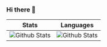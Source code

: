 ### Hi there 👋

| Stats                                                                                                                                                        | Languages                                                                                                                                                                      |
| ------------------------------------------------------------------------------------------------------------------------------------------------------------ | ------------------------------------------------------------------------------------------------------------------------------------------------------------------------------ |
| ![Github Stats](https://github-readme-stats.vercel.app/api?username=rkilingr&show_icons=true&include_all_commits=true&theme=highcontrast&count_private=true) | ![Github Stats](https://github-readme-stats.vercel.app/api/top-langs/?username=rkilingr&layout=compact&title_color=c9d1d9&icon_color=79ff97&text_color=8b9491&bg_color=0d1117) |


